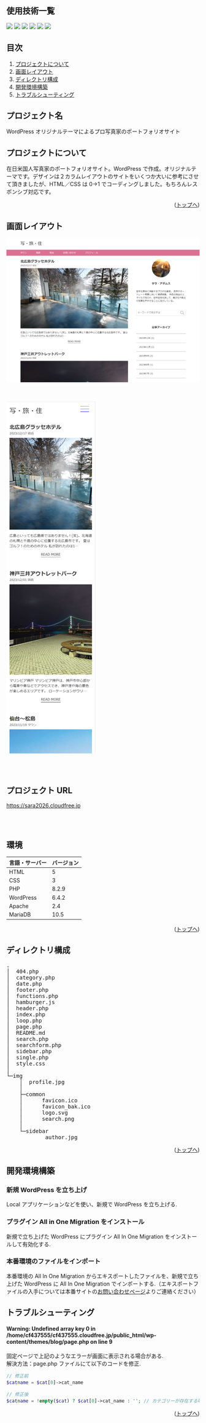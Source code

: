 <div id="top"></div>

## 使用技術一覧

<!-- シールド一覧 -->
<!-- 該当するプロジェクトの中から任意のものを選ぶ-->
<p style="display: inline">
  <!-- フロントエンドのフレームワーク一覧 -->
  <img src="https://img.shields.io/badge/-CSS-000000.svg?logo=css.js&style=for-the-badge">
  <img src="https://img.shields.io/badge/-HTML-000000.svg?logo=HTML.js&style=for-the-badge">
  <!-- バックエンドの言語一覧 -->
  <img src="https://img.shields.io/badge/-WordPress-217198.svg?logo=WordPress&style=for-the-badge">
  <img src="https://img.shields.io/badge/-PHP-ffffff.svg?logo=PHP&syle=for-the-badge">
  <img src="https://img.shields.io/badge/-Apache-009900.svg?logo=Apache&style=for-the-badge">
  <img src="https://img.shields.io/badge/-MariaDB-333399.svg?logo=MariaDB&style=for-the-badge">
  <!-- ミドルウェア一覧 -->

</p>

## 目次

1. [プロジェクトについて](#プロジェクトについて)
2. [画面レイアウト](#画面レイアウト)
3. [ディレクトリ構成](#ディレクトリ構成)
4. [開発環境構築](#開発環境構築)
5. [トラブルシューティング](#トラブルシューティング)

<!-- プロジェクト名を記載 -->

## プロジェクト名

WordPress オリジナルテーマによるプロ写真家のポートフォリオサイト

<!-- プロジェクトについて -->

## プロジェクトについて

在日米国人写真家のポートフォリオサイト。WordPress で作成。オリジナルテーマです。デザインは２カラムレイアウトのサイトをいくつか大いに参考にさせて頂きましたが、HTML／CSS は 0→1 でコーディングしました。もちろんレスポンシブ対応です。

<!-- プロジェクトの概要を記載 -->

<p align="right">(<a href="#top">トップへ</a>)</p>

## 画面レイアウト

![Alt text](image-3.png)
<br /><br /><br />

![Alt text](image-2.png)

<br /><br />

## プロジェクト URL

https://sara2026.cloudfree.jp

<br /><br />

## 環境

<!-- 言語、フレームワーク、ミドルウェア、インフラの一覧とバージョンを記載 -->

| 言語・サーバー | バージョン |
| -------------- | ---------- |
| HTML           | 5          |
| CSS            | 3          |
| PHP            | 8.2.9      |
| WordPress      | 6.4.2      |
| Apache         | 2.4        |
| MariaDB        | 10.5       |

<p align="right">(<a href="#top">トップへ</a>)</p>

## ディレクトリ構成

<!-- Treeコマンドを使ってディレクトリ構成を記載 -->
<pre>
.
│  404.php
│  category.php
│  date.php
│  footer.php
│  functions.php
│  hamburger.js
│  header.php
│  index.php
│  loop.php
│  page.php
│  README.md
│  search.php
│  searchform.php
│  sidebar.php
│  single.php
│  style.css
│
└─img
    │  profile.jpg
    │
    ├─common
    │      favicon.ico
    │      favicon_bak.ico
    │      logo.svg
    │      search.png
    │
    └─sidebar
            author.jpg
</pre>
<p align="right">(<a href="#top">トップへ</a>)</p>

## 開発環境構築

<!-- コンテナの作成方法、パッケージのインストール方法など、開発環境構築に必要な情報を記載 -->

### 新規 WordPress を立ち上げ

Local アプリケーションなどを使い、新規で WordPress を立ち上げる.

### プラグイン All in One Migration をインストール

新規で立ち上げた WordPress にプラグイン All In One Migration をインストールして有効化する.

### 本番環境のファイルをインポート

本番環境の All In One Migration からエキスポートしたファイルを、新規で立ち上げた WordPress に All In One Migration でインポートする.（エキスポートファイルの入手については本番サイトの[お問い合わせページ](http://cf437555.cloudfree.jp/contact/)よりご連絡ください）

## トラブルシューティング

#### Warning: Undefined array key 0 in /home/cf437555/cf437555.cloudfree.jp/public_html/wp-content/themes/blog/page.php on line 9

固定ページで上記のようなエラーが画面に表示される場合がある.
<br />
解決方法：page.php ファイルにて以下のコードを修正.

```php
// 修正前
$catname = $cat[0]->cat_name
```

```php
// 修正後
$catname = !empty($cat) ? $cat[0]->cat_name : ''; // カテゴリーが存在する場合のみアクセス
```

<p align="right">(<a href="#top">トップへ</a>)</p>
